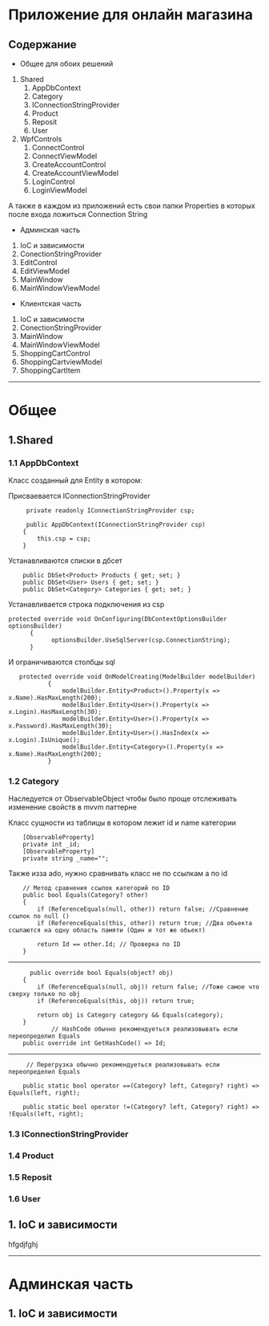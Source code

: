 Приложение для онлайн магазина
====================
Содержание 
--------------------
* Общее для обоих решений
1. Shared
    1. AppDbContext
    2. Category
    3. IConnectionStringProvider
    4. Product
    5. Reposit
    6. User
2. WpfControls
    1. ConnectControl
    2. ConnectViewModel
    3. CreateAccountControl
    4. CreateAccountViewModel
    5. LoginControl
    6. LoginViewModel
    
А также в каждом из приложений есть свои папки Properties в которых после входа ложиться Connection String
     

* Админская часть 
1. IoC и зависимости
2. ConectionStringProvider
3. EditControl
4. EditViewModel
5. MainWindow
6. MainWindowViewModel
* Клиентская часть
1. IoC и зависимости
2. ConectionStringProvider
3. MainWindow
4. MainWindowViewModel
5. ShoppingCartControl
6. ShoppingCartviewModel
7. ShoppingCartItem
---
# Общее
## 1.Shared
### 1.1 AppDbContext
Класс созданный для Entity в котором:

Присваевается IConnectionStringProvider 

         private readonly IConnectionStringProvider csp;

         public AppDbContext(IConnectionStringProvider csp)
        {
            this.csp = csp;
        }
Устанавливаются списки в дбсет 

        public DbSet<Product> Products { get; set; }
        public DbSet<User> Users { get; set; }
        public DbSet<Category> Categories { get; set; }
Устанавливается строка подключения из csp 

    protected override void OnConfiguring(DbContextOptionsBuilder optionsBuilder)
          {
                optionsBuilder.UseSqlServer(csp.ConnectionString);
          }
И ограничиваются столбцы sql 

       protected override void OnModelCreating(ModelBuilder modelBuilder)
               {
                   modelBuilder.Entity<Product>().Property(x => x.Name).HasMaxLength(200);
                   modelBuilder.Entity<User>().Property(x => x.Login).HasMaxLength(30);
                   modelBuilder.Entity<User>().Property(x => x.Password).HasMaxLength(30);
                   modelBuilder.Entity<User>().HasIndex(x => x.Login).IsUnique();
                   modelBuilder.Entity<Category>().Property(x => x.Name).HasMaxLength(200);
               }

### 1.2 Category
Наследуется от ObservableObject чтобы было проще отслеживать изменение свойств в mvvm паттерне

Класс сущности из таблицы в котором лежит id и name категории 
        
        [ObservableProperty]
        private int _id;
        [ObservableProperty]
        private string _name="";
Также изза ado, нужно сравнивать класс не по ссылкам а по id 

        // Метод сравнения ссылок категорий по ID
        public bool Equals(Category? other)
        {
            if (ReferenceEquals(null, other)) return false; //Сравнение ссылок по null ()
            if (ReferenceEquals(this, other)) return true; //Два обьекта ссылаются на одну область памяти (Один и тот же обьект)

            return Id == other.Id; // Проверка по ID
        }
---
          public override bool Equals(object? obj)
        {
            if (ReferenceEquals(null, obj)) return false; //Тоже самое что сверху только по obj
            if (ReferenceEquals(this, obj)) return true;

            return obj is Category category && Equals(category);
        }
                // HashCode обычно рекомендуеться реализовывать если переопределил Equals
        public override int GetHashCode() => Id;
---
         // Перегрузка обычно рекомендуеться реализовывать если переопределил Equals

        public static bool operator ==(Category? left, Category? right) => Equals(left, right);

        public static bool operator !=(Category? left, Category? right) => !Equals(left, right);

### 1.3 IConnectionStringProvider
### 1.4 Product
### 1.5 Reposit
### 1.6 User
## 1. IoC и зависимости
hfgdjfghj

---
# Админская часть 
## 1. IoC и зависимости
